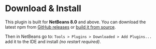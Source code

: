 # Download & Install

This plugin is built for **NetBeans 8.0** and above. You can download the latest npm from
[GitHub releases](https://github.com/keevosh/nb-springboot-configuration-support/releases)
or [build it from source](./build.html).

Then in NetBeans go to: `Tools > Plugins > Downloaded > Add Plugins...`
add it to the IDE and install _(no restart required)_.
